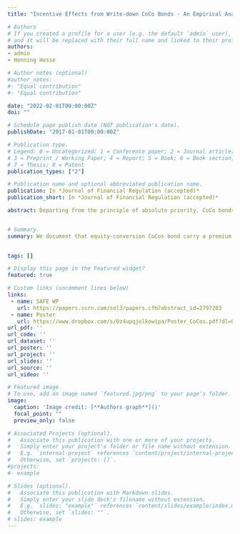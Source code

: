 ```yaml
---
title: "Incentive Effects from Write-down CoCo Bonds - An Empirical Analysis"

# Authors
# If you created a profile for a user (e.g. the default `admin` user), write the username (folder name) here 
# and it will be replaced with their full name and linked to their profile.
authors:
- admin
- Henning Hesse

# Author notes (optional)
#author_notes:
#- "Equal contribution"
#- "Equal contribution"

date: "2022-02-01T00:00:00Z"
doi: ""

# Schedule page publish date (NOT publication's date).
publishDate: "2017-01-01T00:00:00Z"

# Publication type.
# Legend: 0 = Uncategorized; 1 = Conference paper; 2 = Journal article;
# 3 = Preprint / Working Paper; 4 = Report; 5 = Book; 6 = Book section;
# 7 = Thesis; 8 = Patent
publication_types: ["2"]

# Publication name and optional abbreviated publication name.
publication: In *Journal of Financial Regulation (accepted)*
publication_short: In *Journal of Financial Regulation (accepted)*

abstract: Departing from the principle of absolute priority, CoCo bonds are particularly exposed to bank losses despite not having ownership rights. This paper shows the link between adverse CoCo design and their yields, confirming the existence of market discipline in designated bail-in debt. Specifically, focusing on the write-down feature as loss absorption mechanism in CoCo debt, we do find a yield premium on this feature relative to equity-conversion CoCo bonds as predicted by theoretical models. Moreover, and consistent with theories on moral hazard, we find this premium to be largest when existing incentives for opportunistic behaviour are largest, while this premium is non-existent if moral hazard is perceived to be small. Overall, our findings support the notion of market discipline through monitoring debt investors and have important implications for the optimal design of CoCos from a regulatory perspective.  


# Summary. 
summary: We document that equity-conversion CoCos bond carry a premium in the secondary bond market. We show that the premium is driven by moral hazard considerations. 
 

tags: []

# Display this page in the Featured widget?
featured: true

# Custom links (uncomment lines below)
links:
 - name: SAFE WP
   url: https://papers.ssrn.com/sol3/papers.cfm?abstract_id=2797203
 - name: Poster
   url: https://www.dropbox.com/s/0z4upqjolkowipa/Poster_CoCos.pdf?dl=0
url_pdf: ''
url_code: ''
url_dataset: ''
url_poster: ''
url_project: ''
url_slides: ''
url_source: ''
url_video: ''

# Featured image
# To use, add an image named `featured.jpg/png` to your page's folder. 
image:
  caption: 'Image credit: [**Authors graph**]()'
  focal_point: ""
  preview_only: false

# Associated Projects (optional).
#   Associate this publication with one or more of your projects.
#   Simply enter your project's folder or file name without extension.
#   E.g. `internal-project` references `content/project/internal-project/index.md`.
#   Otherwise, set `projects: []`.
#projects:
#- example

# Slides (optional).
#   Associate this publication with Markdown slides.
#   Simply enter your slide deck's filename without extension.
#   E.g. `slides: "example"` references `content/slides/example/index.md`.
#   Otherwise, set `slides: ""`.
# slides: example
---
```


